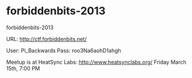 forbiddenbits-2013
==================

forbiddenbits-2013

URL: http://ctf.forbiddenbits.net/

User: Pi_Backwards
Pass: roo3Na6aohD1ahgh

Meetup is at HeatSync Labs: http://www.heatsynclabs.org/
Friday March 15th, 7:00 PM

